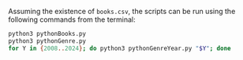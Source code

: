 Assuming the existence of `books.csv`, the scripts can be run using the following commands from the terminal:

```bash
python3 pythonBooks.py
python3 pythonGenre.py
for Y in {2008..2024}; do python3 pythonGenreYear.py "$Y"; done
